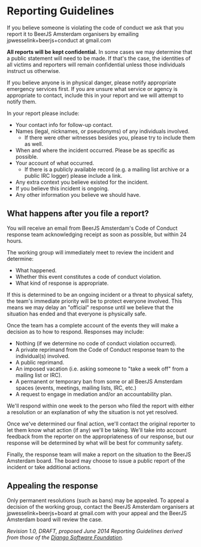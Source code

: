 # Reporting Guidelines

If you believe someone is violating the code of conduct we ask that you report it to BeerJS Amsterdam organisers by emailing jpwesselink+beerjs+conduct at gmail.com 

**All reports will be kept confidential.** In some cases we may determine that a public statement will need to be made. If that's the case, the identities of all victims and reporters will remain confidential unless those individuals instruct us otherwise.

If you believe anyone is in physical danger, please notify appropriate emergency services first. If you are unsure what service or agency is appropriate to contact, include this in your report and we will attempt to notify them.

In your report please include:

* Your contact info for follow-up contact.
* Names (legal, nicknames, or pseudonyms) of any individuals involved.
  * If there were other witnesses besides you, please try to include them as well.
* When and where the incident occurred. Please be as specific as possible.
* Your account of what occurred. 
  * If there is a publicly available record (e.g. a mailing list archive or a public IRC logger) please include a link.
* Any extra context you believe existed for the incident.
* If you believe this incident is ongoing.
* Any other information you believe we should have.

## What happens after you file a report?

You will receive an email from BeerJS Amsterdam's Code of Conduct response team acknowledging receipt as soon as possible, but within 24 hours.

The working group will immediately meet to review the incident and determine:

* What happened.
* Whether this event constitutes a code of conduct violation.
* What kind of response is appropriate.

If this is determined to be an ongoing incident or a threat to physical safety, the team's immediate priority will be to protect everyone involved. This means we may delay an "official" response until we believe that the situation has ended and that everyone is physically safe.

Once the team has a complete account of the events they will make a decision as to how to respond. Responses may include:

* Nothing (if we determine no code of conduct violation occurred).
* A private reprimand from the Code of Conduct response team to the individual(s) involved.
* A public reprimand.
* An imposed vacation (i.e. asking someone to "take a week off" from a mailing list or IRC).
* A permanent or temporary ban from some or all BeerJS Amsterdam spaces (events, meetings, mailing lists, IRC, etc.)
* A request to engage in mediation and/or an accountability plan.

We'll respond within one week to the person who filed the report with either a resolution or an explanation of why the situation is not yet resolved.

Once we've determined our final action, we'll contact the original reporter to let them know what action (if any) we'll be taking. We'll take into account feedback from the reporter on the appropriateness of our response, but our response will be determined by what will be best for community safety.

Finally, the response team will make a report on the situation to the BeerJS Amsterdam board. The board may choose to issue a public report of the incident or take additional actions.

## Appealing the response

Only permanent resolutions (such as bans) may be appealed. To appeal a decision of the working group, contact the BeerJS Amsterdam organisers at jpwesselink+beerjs+board at gmail.com with your appeal and the BeerJS Amsterdam board will review the case.

_Revision 1.0, DRAFT, proposed June 2014_
_Reporting Guidelines derived from those of the [Django Software Foundation](https://www.djangoproject.com/conduct/reporting/)._
